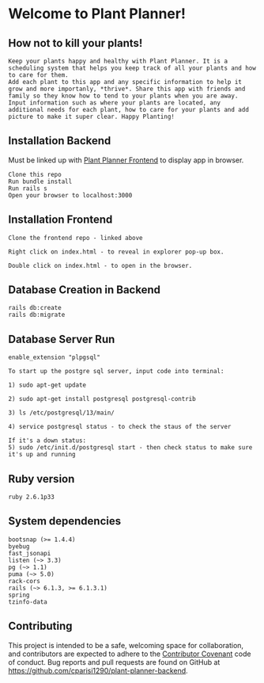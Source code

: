 # Welcome to Plant Planner!
## How not to kill your plants!
    Keep your plants happy and healthy with Plant Planner. It is a scheduling system that helps you keep track of all your plants and how to care for them. 
    Add each plant to this app and any specific information to help it grow and more importanly, *thrive*. Share this app with friends and family so they know how to tend to your plants when you are away. Input information such as where your plants are located, any additional needs for each plant, how to care for your plants and add picture to make it super clear. Happy Planting!


## Installation Backend

Must be linked up with [Plant Planner Frontend](https://github.com/cparisi1290/plant-planner-frontend) to display app in browser.
        
    Clone this repo
    Run bundle install
    Run rails s
    Open your browser to localhost:3000

## Installation Frontend

    Clone the frontend repo - linked above
    
    Right click on index.html - to reveal in explorer pop-up box.

    Double click on index.html - to open in the browser.

## Database Creation in Backend
    rails db:create
    rails db:migrate

## Database Server Run
    enable_extension "plpgsql"
    
    To start up the postgre sql server, input code into terminal:
    
    1) sudo apt-get update

    2) sudo apt-get install postgresql postgresql-contrib
    
    3) ls /etc/postgresql/13/main/

    4) service postgresql status - to check the staus of the server
    
    If it's a down status:
    5) sudo /etc/init.d/postgresql start - then check status to make sure it's up and running

## Ruby version
    ruby 2.6.1p33

## System dependencies
    bootsnap (>= 1.4.4)
    byebug
    fast_jsonapi
    listen (~> 3.3)
    pg (~> 1.1)
    puma (~> 5.0)
    rack-cors
    rails (~> 6.1.3, >= 6.1.3.1)
    spring
    tzinfo-data

## Contributing

 This project is intended to be a safe, welcoming space for collaboration, and contributors are expected to adhere to the [Contributor Covenant](http://contributor-covenant.org) code of conduct. Bug reports and pull requests are found on GitHub at https://github.com/cparisi1290/plant-planner-backend.


